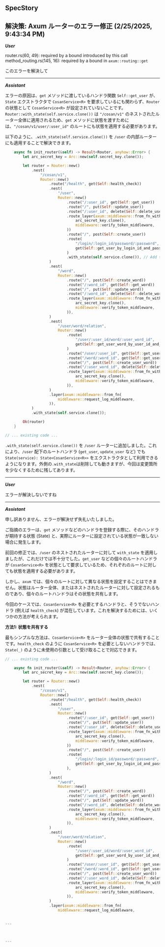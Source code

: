 ## SpecStory

## 解決策: Axum ルーターのエラー修正 (2/25/2025, 9:43:34 PM)

_**User**_

router.rs(60, 49): required by a bound introduced by this call
method_routing.rs(145, 16): required by a bound in `axum::routing::get`

このエラーを解決して

---

_**Assistant**_

エラーの原因は、`get` メソッドに渡しているハンドラ関数 `Self::get_user` が、`State` エクストラクタで `CosanService<R>` を要求しているにも関わらず、`Router` の状態として `CosanService<R>` が設定されていないことです。`Router::with_state(self.service.clone())` は `"/cosan/v1"` のネストされたルーター全体に適用されるため、`get` メソッドに状態を渡すためには、`"/cosan/v1/user/:user_id"` のルートにも状態を適用する必要があります。

以下のように、`.with_state(self.service.clone())` を `/user` の内部ルーターにも適用することで解決できます。

```rust:router/router.rs
    async fn init_router(&self) -> Result<Router, anyhow::Error> {
        let arc_secret_key = Arc::new(self.secret_key.clone());

        let router = Router::new()
            .nest(
                "/cosan/v1",
                Router::new()
                    .route("/health", get(Self::health_check))
                    .nest(
                        "/user",
                        Router::new()
                            .route("/:user_id", get(Self::get_user))
                            .route("/", put(Self::update_user))
                            .route("/:user_id", delete(Self::delete_user))
                            .route_layer(axum::middleware::from_fn_with_state(
                                arc_secret_key.clone(),
                                middleware::verify_token_middleware,
                            ))
                            .route("/", post(Self::create_user))
                            .route(
                                "/login/:login_id/password/:password",
                                get(Self::get_user_by_login_id_and_password),
                            )
                            .with_state(self.service.clone()), // Add this line
                    )
                    .nest(
                        "/word",
                        Router::new()
                            .route("/", post(Self::create_word))
                            .route("/:word_id", get(Self::get_word))
                            .route("/", put(Self::update_word))
                            .route("/:word_id", delete(Self::delete_word))
                            .route_layer(axum::middleware::from_fn_with_state(
                                arc_secret_key.clone(),
                                middleware::verify_token_middleware,
                            )),
                    )
                    .nest(
                        "/user/word/relation",
                        Router::new()
                            .route(
                                "/user/:user_id/word/:user_word_id",
                                get(Self::get_user_word_by_user_id_and_word_id),
                            )
                            .route("/user/:user_id", get(Self::get_user_word_by_user_id))
                            .route("/word/:word_id", get(Self::get_user_word_by_word_id))
                            .route("/", post(Self::create_user_word))
                            .route("/:user_word_id", delete(Self::delete_user_word))
                            .route_layer(axum::middleware::from_fn_with_state(
                                arc_secret_key.clone(),
                                middleware::verify_token_middleware,
                            )),
                    )
                    .layer(axum::middleware::from_fn(
                        middleware::request_log_middleware,
                    )),
            )
            .with_state(self.service.clone());

        Ok(router)
    }

// ... existing code ...
```

`.with_state(self.service.clone())` を `/user` ルーターに追加しました。これにより、`/user` 配下のルートハンドラ (`get_user`, `update_user` など) でも `State(service): State<CosanService<R>>` をエクストラクタとして利用できるようになります。外側の`.with_state`は削除しても動きますが、今回は変更箇所を少なくするために残してあります。


---

_**User**_

エラーが解決しないですね

---

_**Assistant**_

申し訳ありません、エラーが解決せず失礼いたしました。

ご指摘のエラーは、`get` メソッドなどのハンドラを登録する際に、そのハンドラが期待する状態 (State) と、実際にルーターに設定されている状態が一致しない場合に発生します。

前回の修正では、`/user` のネストされたルーターに対して `with_state` を適用しましたが、これだけでは不十分でした。`get_user` などの個々のルートハンドラが `CosanService<R>` を状態として要求しているため、それぞれのルートに対しても状態を適用する必要があります。

しかし、`axum` では、個々のルートに対して異なる状態を設定することはできません。状態はルーター全体、またはネストされたルーターに対して設定されるものであり、個々のルートハンドラはその状態を共有します。

今回のケースでは、`CosanService<R>` を必要とするハンドラと、そうでないハンドラ (例えば `health_check`) が混在しています。これを解決するためには、いくつかの方法が考えられます。

**方法1: 状態を共有する**

最もシンプルな方法は、`CosanService<R>` をルーター全体の状態で共有することです。`health_check` のように `CosanService<R>` を必要としないハンドラでは、`State(_)` のように未使用の引数として受け取ることで対応できます。

```rust:router/router.rs
// ... existing code ...

    async fn init_router(&self) -> Result<Router, anyhow::Error> {
        let arc_secret_key = Arc::new(self.secret_key.clone());

        let router = Router::new()
            .nest(
                "/cosan/v1",
                Router::new()
                    .route("/health", get(Self::health_check))
                    .nest(
                        "/user",
                        Router::new()
                            .route("/:user_id", get(Self::get_user))
                            .route("/", put(Self::update_user))
                            .route("/:user_id", delete(Self::delete_user))
                            .route_layer(axum::middleware::from_fn_with_state(
                                arc_secret_key.clone(),
                                middleware::verify_token_middleware,
                            ))
                            .route("/", post(Self::create_user))
                            .route(
                                "/login/:login_id/password/:password",
                                get(Self::get_user_by_login_id_and_password),
                            ),
                    )
                    .nest(
                        "/word",
                        Router::new()
                            .route("/", post(Self::create_word))
                            .route("/:word_id", get(Self::get_word))
                            .route("/", put(Self::update_word))
                            .route("/:word_id", delete(Self::delete_word))
                            .route_layer(axum::middleware::from_fn_with_state(
                                arc_secret_key.clone(),
                                middleware::verify_token_middleware,
                            )),
                    )
                    .nest(
                        "/user/word/relation",
                        Router::new()
                            .route(
                                "/user/:user_id/word/:user_word_id",
                                get(Self::get_user_word_by_user_id_and_word_id),
                            )
                            .route("/user/:user_id", get(Self::get_user_word_by_user_id))
                            .route("/word/:word_id", get(Self::get_user_word_by_word_id))
                            .route("/", post(Self::create_user_word))
                            .route("/:user_word_id", delete(Self::delete_user_word))
                            .route_layer(axum::middleware::from_fn_with_state(
                                arc_secret_key.clone(),
                                middleware::verify_token_middleware,
                            )),
                    )
                    .layer(axum::middleware::from_fn(
                        middleware::request_log_middleware,
                    

---



---

